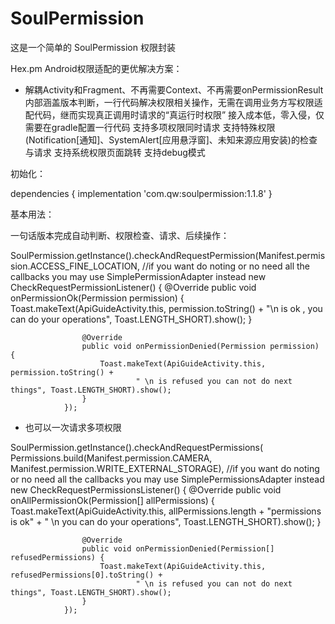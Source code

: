 # SoulPermission
这是一个简单的 SoulPermission 权限封装

Hex.pm
Android权限适配的更优解决方案：

  - 解耦Activity和Fragment、不再需要Context、不再需要onPermissionResult
    内部涵盖版本判断，一行代码解决权限相关操作，无需在调用业务方写权限适配代码，继而实现真正调用时请求的“真运行时权限”
    接入成本低，零入侵，仅需要在gradle配置一行代码
    支持多项权限同时请求
    支持特殊权限(Notification[通知]、SystemAlert[应用悬浮窗]、未知来源应用安装)的检查与请求
    支持系统权限页面跳转
    支持debug模式
    
 初始化：
 
dependencies {
    implementation 'com.qw:soulpermission:1.1.8'
}


基本用法：

一句话版本完成自动判断、权限检查、请求、后续操作：

 SoulPermission.getInstance().checkAndRequestPermission(Manifest.permission.ACCESS_FINE_LOCATION,
                //if you want do noting or no need all the callbacks you may use SimplePermissionAdapter instead
                new CheckRequestPermissionListener() {
                    @Override
                    public void onPermissionOk(Permission permission) {
                        Toast.makeText(ApiGuideActivity.this, permission.toString() +
                                "\n is ok , you can do your operations", Toast.LENGTH_SHORT).show();
                    }

                    @Override
                    public void onPermissionDenied(Permission permission) {
                        Toast.makeText(ApiGuideActivity.this, permission.toString() +
                                " \n is refused you can not do next things", Toast.LENGTH_SHORT).show();
                    }
                });
                
                
- 也可以一次请求多项权限     

SoulPermission.getInstance().checkAndRequestPermissions(
                Permissions.build(Manifest.permission.CAMERA, Manifest.permission.WRITE_EXTERNAL_STORAGE),
                //if you want do noting or no need all the callbacks you may use SimplePermissionsAdapter instead
                new CheckRequestPermissionsListener() {
                    @Override
                    public void onAllPermissionOk(Permission[] allPermissions) {
                        Toast.makeText(ApiGuideActivity.this, allPermissions.length + "permissions is ok" +
                                " \n  you can do your operations", Toast.LENGTH_SHORT).show();
                    }

                    @Override
                    public void onPermissionDenied(Permission[] refusedPermissions) {
                        Toast.makeText(ApiGuideActivity.this, refusedPermissions[0].toString() +
                                " \n is refused you can not do next things", Toast.LENGTH_SHORT).show();
                    }
                });
                
                
                
                
